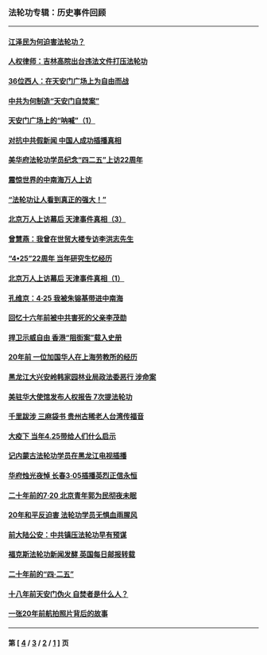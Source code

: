 ### 法轮功专辑：历史事件回顾
---
#### [江泽民为何迫害法轮功？](../../pages/nf5793/n13876324.md?04230430) 
#### [人权律师：吉林高院出台违法文件打压法轮功](../../pages/nf5793/n13825665.md?04230430) 
#### [36位西人：在天安门广场上为自由而战](../../pages/nf5793/n13390029.md?04230430) 
#### [中共为何制造“天安门自焚案”](../../pages/nf5793/n13183270.md?04230430) 
#### [天安门广场上的“呐喊”（1）](../../pages/nf5793/n13105277.md?04230430) 
#### [对抗中共假新闻 中国人成功插播真相](../../pages/nf5793/n12910618.md?04230430) 
#### [美华府法轮功学员纪念“四二五”上访22周年](../../pages/nf5793/n12904445.md?04230430) 
#### [震惊世界的中南海万人上访](../../pages/nf5793/n12903976.md?04230430) 
#### [“法轮功让人看到真正的强大！”](../../pages/nf5793/n12903195.md?04230430) 
#### [北京万人上访幕后 天津事件真相（3）](../../pages/nf5793/n12902807.md?04230430) 
#### [曾慧燕：我曾在世贸大楼专访李洪志先生](../../pages/nf5793/n12898729.md?04230430) 
#### [“4•25”22周年 当年研究生忆经历](../../pages/nf5793/n12894152.md?04230430) 
#### [北京万人上访幕后 天津事件真相（1）](../../pages/nf5793/n12885174.md?04230430) 
#### [孔维京：4·25 我被朱镕基带进中南海](../../pages/nf5793/n12864987.md?04230430) 
#### [回忆十六年前被中共害死的父亲李茂勋](../../pages/nf5793/n12880270.md?04230430) 
#### [捍卫示威自由 香港“阻街案”载入史册](../../pages/nf5793/n12811245.md?04230430) 
#### [20年前 一位加国华人在上海劳教所的经历](../../pages/nf5793/n12707932.md?04230430) 
#### [黑龙江大兴安岭韩家园林业局政法委恶行 涉命案](../../pages/nf5793/n12622815.md?04230430) 
#### [美驻华大使馆发布人权报告 7次提法轮功](../../pages/nf5793/n12520541.md?04230430) 
#### [千里跋涉 三麻袋书 贵州古稀老人台湾传福音](../../pages/nf5793/n12198750.md?04230430) 
#### [大疫下 当年4.25带给人们什么启示](../../pages/nf5793/n12058565.md?04230430) 
#### [记内蒙古法轮功学员在黑龙江电视插播](../../pages/nf5793/n11699194.md?04230430) 
#### [华府烛光夜悼 长春3·05插播英烈正信永恒](../../pages/nf5793/n11397432.md?04230430) 
#### [二十年前的7·20 北京青年郭为民彻夜未眠](../../pages/nf5793/n11354195.md?04230430) 
#### [20年和平反迫害 法轮功学员无惧血雨腥风](../../pages/nf5793/n11348279.md?04230430) 
#### [前大陆公安：中共镇压法轮功早有预谋](../../pages/nf5793/n11352168.md?04230430) 
#### [福克斯法轮功新闻发酵  英国每日邮报转载](../../pages/nf5793/n11285952.md?04230430) 
#### [二十年前的“四·二五”](../../pages/nf5793/n11207639.md?04230430) 
#### [十八年前天安门伪火 自焚者是什么人？](../../pages/nf5793/n10996556.md?04230430) 
#### [一张20年前航拍照片背后的故事](../../pages/nf5793/n10693797.md?04230430) 

---
#### 第 [ [4](./4.md?04230430) / [3](./3.md?04230430) / [2](./2.md?04230430) / [1](./1.md?04230430) ] 页
